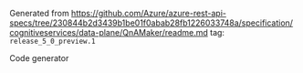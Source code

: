 Generated from https://github.com/Azure/azure-rest-api-specs/tree/230844b2d3439b1be01f0abab28fb1226033748a/specification/cognitiveservices/data-plane/QnAMaker/readme.md tag: `release_5_0_preview.1`

Code generator 


